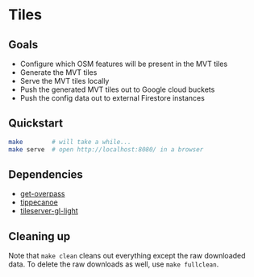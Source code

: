 # Tiles

## Goals

* Configure which OSM features will be present in the MVT tiles
* Generate the MVT tiles
* Serve the MVT tiles locally
* Push the generated MVT tiles out to Google cloud buckets
* Push the config data out to external Firestore instances

## Quickstart

```sh
make        # will take a while...
make serve  # open http://localhost:8080/ in a browser
```

## Dependencies

* [get-overpass](https://github.com/mfogel/get-overpass)
* [tippecanoe](https://github.com/mapbox/tippecanoe)
* [tileserver-gl-light](https://www.npmjs.com/package/tileserver-gl-light)

## Cleaning up

Note that `make clean` cleans out everything except the raw downloaded data. To delete the raw downloads as well, use `make fullclean`.
